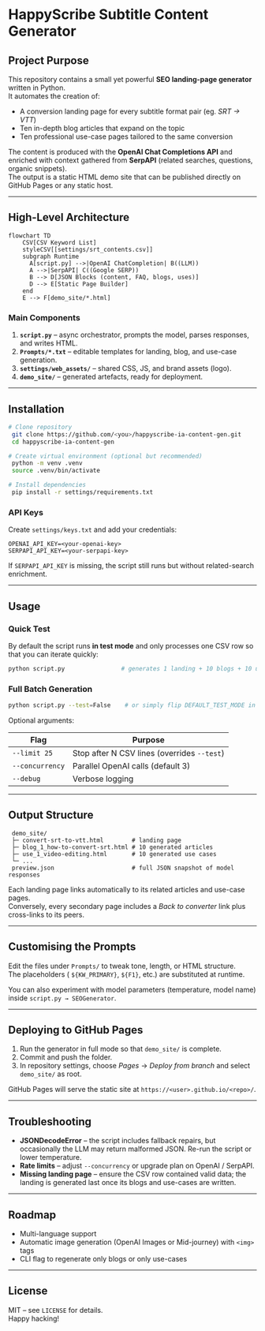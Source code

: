 # HappyScribe Subtitle Content Generator

## Project Purpose

This repository contains a small yet powerful **SEO landing-page generator** written in Python.  
It automates the creation of:

* A conversion landing page for every subtitle format pair (eg. *SRT → VTT*)
* Ten in-depth blog articles that expand on the topic
* Ten professional use-case pages tailored to the same conversion

The content is produced with the **OpenAI Chat Completions API** and enriched with context gathered from **SerpAPI** (related searches, questions, organic snippets).  
The output is a static HTML demo site that can be published directly on GitHub Pages or any static host.

---

## High-Level Architecture

```mermaid
flowchart TD
    CSV[CSV Keyword List]
    styleCSV[[settings/srt_contents.csv]]
    subgraph Runtime
      A[script.py] -->|OpenAI ChatCompletion| B((LLM))
      A -->|SerpAPI| C((Google SERP))
      B --> D[JSON Blocks (content, FAQ, blogs, uses)]
      D --> E[Static Page Builder]
    end
    E --> F[demo_site/*.html]
```

### Main Components

1. **`script.py`** – async orchestrator, prompts the model, parses responses, and writes HTML.  
2. **`Prompts/*.txt`** – editable templates for landing, blog, and use-case generation.  
3. **`settings/web_assets/`** – shared CSS, JS, and brand assets (logo).  
4. **`demo_site/`** – generated artefacts, ready for deployment.

---

## Installation

```bash
# Clone repository
 git clone https://github.com/<you>/happyscribe-ia-content-gen.git
 cd happyscribe-ia-content-gen

# Create virtual environment (optional but recommended)
 python -m venv .venv
 source .venv/bin/activate

# Install dependencies
 pip install -r settings/requirements.txt
```

### API Keys

Create `settings/keys.txt` and add your credentials:

```
OPENAI_API_KEY=<your-openai-key>
SERPAPI_API_KEY=<your-serpapi-key>
```

If `SERPAPI_API_KEY` is missing, the script still runs but without related-search enrichment.

---

## Usage

### Quick Test

By default the script runs **in test mode** and only processes one CSV row so that you can iterate quickly:

```bash
python script.py                # generates 1 landing + 10 blogs + 10 use cases
```

### Full Batch Generation

```bash
python script.py --test=False    # or simply flip DEFAULT_TEST_MODE in script.py
```

Optional arguments:

| Flag            | Purpose                                   |
|-----------------|-------------------------------------------|
| `--limit 25`    | Stop after N CSV lines (overrides `--test`)|
| `--concurrency` | Parallel OpenAI calls (default 3)         |
| `--debug`       | Verbose logging                           |

---

## Output Structure

```
 demo_site/
 ├─ convert-srt-to-vtt.html        # landing page
 ├─ blog_1_how-to-convert-srt.html # 10 generated articles
 ├─ use_1_video-editing.html       # 10 generated use cases
 └─ ...
 preview.json                      # full JSON snapshot of model responses
```

Each landing page links automatically to its related articles and use-case pages.  
Conversely, every secondary page includes a *Back to converter* link plus cross-links to its peers.

---

## Customising the Prompts

Edit the files under `Prompts/` to tweak tone, length, or HTML structure.  
The placeholders ( `${KW_PRIMARY}`, `${F1}`, etc.) are substituted at runtime.

You can also experiment with model parameters (temperature, model name) inside `script.py → SEOGenerator`.

---

## Deploying to GitHub Pages

1. Run the generator in full mode so that `demo_site/` is complete.  
2. Commit and push the folder.  
3. In repository settings, choose *Pages* → *Deploy from branch* and select `demo_site/` as root.

GitHub Pages will serve the static site at `https://<user>.github.io/<repo>/`.

---

## Troubleshooting

* **JSONDecodeError** – the script includes fallback repairs, but occasionally the LLM may return malformed JSON. Re-run the script or lower temperature.
* **Rate limits** – adjust `--concurrency` or upgrade plan on OpenAI / SerpAPI.
* **Missing landing page** – ensure the CSV row contained valid data; the landing is generated last once its blogs and use-cases are written.

---

## Roadmap

* Multi-language support
* Automatic image generation (OpenAI Images or Mid-journey) with `<img>` tags
* CLI flag to regenerate only blogs or only use-cases

---

## License

MIT – see `LICENSE` for details.  
Happy hacking! 
